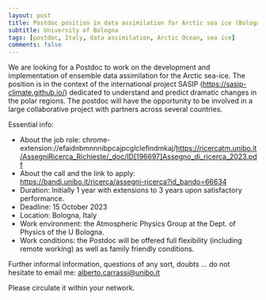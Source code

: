 ```yaml
---
layout: post
title: Postdoc position in data assimilation for Arctic sea ice (Bologna, Italy)
subtitle: University of Bologna
tags: [postdoc, Italy, data assimilation, Arctic Ocean, sea ice]
comments: false
---
```

We are looking for a Postdoc to work on the development and implementation of ensemble data assimilation for the Arctic sea-ice.
The position is in the context of the international project SASIP (https://sasip-climate.github.io/) dedicated to understand and predict dramatic changes in the polar regions.
The postdoc will have the opportunity to be involved in a large collaborative project with partners across several countries. 

Essential info:

- About the job role: chrome-extension://efaidnbmnnnibpcajpcglclefindmkaj/https://ricercatm.unibo.it/AssegniRicerca_Richieste/_doc/ID[196697]Assegno_di_ricerca_2023.pdf 
- About the call and the link to apply: https://bandi.unibo.it/ricerca/assegni-ricerca?id_bando=66634
- Duration: Initially 1 year with extensions to 3 years upon satisfactory performance. 
- Deadline: 15 October 2023
- Location: Bologna, Italy 
- Work environment: the Atmospheric Physics Group at the Dept. of Physics of the U Bologna. 
- Work conditions: the Postdoc will be offered full flexibility (including remote working) as well as family friendly conditions. 

Further informal information, questions of any sort, doubts … do not hesitate to email me: alberto.carrassi@unibo.it

Please circulate it within your network.

